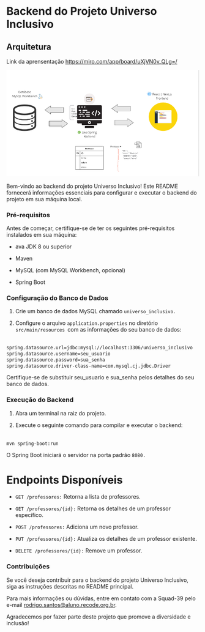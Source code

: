 
# Backend do Projeto Universo Inclusivo

## Arquitetura 

Link da aprensentação https://miro.com/app/board/uXjVN0v_QLg=/

![Alt text](image.png)

Bem-vindo ao backend do projeto Universo Inclusivo! Este README fornecerá informações essenciais para configurar e executar o backend do projeto em sua máquina local.

### Pré-requisitos

Antes de começar, certifique-se de ter os seguintes pré-requisitos instalados em sua máquina:

- ava JDK 8 ou superior
  
- Maven

- MySQL (com MySQL Workbench, opcional)

- Spring Boot
  
### Configuração do Banco de Dados

1. Crie um banco de dados MySQL chamado `universo_inclusivo.` 

2. Configure o arquivo `application.properties` no diretório `src/main/resources `com as informações do seu banco de dados:

```properties

spring.datasource.url=jdbc:mysql://localhost:3306/universo_inclusivo
spring.datasource.username=seu_usuario
spring.datasource.password=sua_senha
spring.datasource.driver-class-name=com.mysql.cj.jdbc.Driver

```   
Certifique-se de substituir seu_usuario e sua_senha pelos detalhes do seu banco de dados.


### Execução do Backend

1. Abra um terminal na raiz do projeto.

2. Execute o seguinte comando para compilar e executar o backend:

```bash

mvn spring-boot:run
```
O Spring Boot iniciará o servidor na porta padrão `8080.`

# Endpoints Disponíveis

- `GET /professores:` Retorna a lista de professores.

- `GET /professores/{id}:` Retorna os detalhes de um professor específico.

- `POST /professores:` Adiciona um novo professor.

- `PUT /professores/{id}:` Atualiza os detalhes de um professor existente.

- `DELETE /professores/{id}:` Remove um professor.


### Contribuições

Se você deseja contribuir para o backend do projeto Universo Inclusivo, siga as instruções descritas no README principal.

Para mais informações ou dúvidas, entre em contato com a Squad-39 pelo e-mail rodrigo.santos@aluno.recode.org.br.

Agradecemos por fazer parte deste projeto que promove a diversidade e inclusão!








